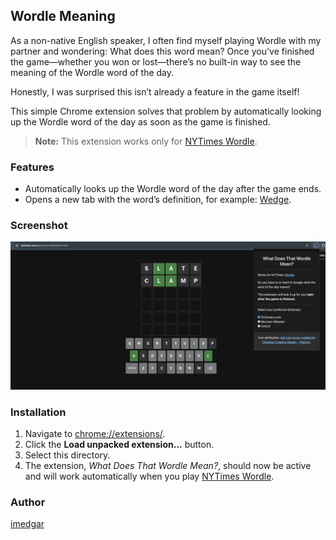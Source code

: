 ## Wordle Meaning

As a non-native English speaker, I often find myself playing Wordle with my partner and wondering: What does this word mean? Once you've finished the game—whether you won or lost—there’s no built-in way to see the meaning of the Wordle word of the day.

Honestly, I was surprised this isn’t already a feature in the game itself!

This simple Chrome extension solves that problem by automatically looking up the Wordle word of the day as soon as the game is finished.

> **Note:** This extension works only for [NYTimes Wordle](https://www.nytimes.com/games/wordle/index.html).

### Features

- Automatically looks up the Wordle word of the day after the game ends.
- Opens a new tab with the word’s definition, for example: [Wedge](https://www.dictionary.com/browse/wedge).

### Screenshot

![Extension Screenshot](https://github.com/imedgar/whatisthatwordle/blob/master/assets/whatsthatwordle_screenshot.png)

### Installation

1. Navigate to [chrome://extensions/](chrome://extensions/).
2. Click the **Load unpacked extension...** button.
3. Select this directory.
4. The extension, *What Does That Wordle Mean?*, should now be active and will work automatically when you play [NYTimes Wordle](https://www.nytimes.com/games/wordle/index.html).

### Author

[imedgar](https://github.com/imedgar)

